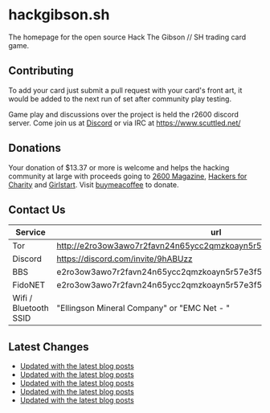 # hackgibson.sh
The homepage for the open source Hack The Gibson // SH trading card game.


## Contributing

To add your card just submit a pull request with your card's front art, it would be added to the next run of set after community play testing.

Game play and discussions over the project is held the r2600 discord server. Come join us at [Discord](https://discord.com/invite/9hABUzz) or via IRC at https://www.scuttled.net/


## Donations

Your donation of $13.37 or more is welcome and helps the hacking community at large with proceeds going to [2600 Magazine](https://2600.com/), [Hackers for Charity](https://hackersforcharity.org) and [Girlstart](https://girlstart.org).  Visit [buymeacoffee](https://www.buymeacoffee.com/hackgibson.sh) to donate.


## Contact Us

Service | url
-|-
Tor | http://e2ro3ow3awo7r2favn24n65ycc2qmzkoayn5r57e3f56nvjwdcgg32ad.onion
Discord | https://discord.com/invite/9hABUzz
BBS | e2ro3ow3awo7r2favn24n65ycc2qmzkoayn5r57e3f56nvjwdcgg32ad.onion:23
FidoNET | e2ro3ow3awo7r2favn24n65ycc2qmzkoayn5r57e3f56nvjwdcgg32ad.onion:24554
Wifi / Bluetooth SSID | "Ellingson Mineral Company" or "EMC Net - <fidonet address>"

## Latest Changes
<!-- BLOG-POST-LIST:START -->
- [Updated with the latest blog posts](https://github.com/DFW2600/hackgibson.sh/commit/7e6fcccb8b80666f7f56e12ce3634ce10c875791)
- [Updated with the latest blog posts](https://github.com/DFW2600/hackgibson.sh/commit/452a08a3e26e9c80d7271cbaadcc21f0035e26d2)
- [Updated with the latest blog posts](https://github.com/DFW2600/hackgibson.sh/commit/d21b069a06c15fc2612beeda3267b1a543955417)
- [Updated with the latest blog posts](https://github.com/DFW2600/hackgibson.sh/commit/bf399a588359ff1b25aa8eaab477e038a6a0e0cd)
- [Updated with the latest blog posts](https://github.com/DFW2600/hackgibson.sh/commit/dc8382640c680fb50c34899c2e764a7bd1aa35cb)
<!-- BLOG-POST-LIST:END -->
